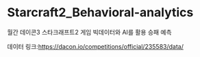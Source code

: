 # Starcraft2_Behavioral-analytics
월간 데이콘3 스타크래프트2 게임 빅데이터와 AI를 활용 승패 예측

데이터 링크:https://dacon.io/competitions/official/235583/data/
